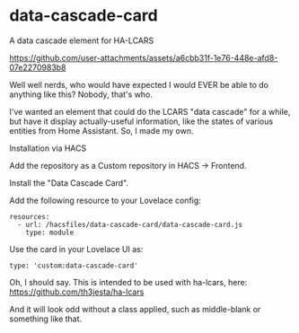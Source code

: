 # data-cascade-card
A data cascade element for HA-LCARS

https://github.com/user-attachments/assets/a6cbb31f-1e76-448e-afd8-07e2270983b8

Well well nerds, who would have expected I would EVER be able to do anything like this? Nobody, that's who.

I've wanted an element that could do the LCARS "data cascade" for a while, but have it display actually-useful information, like the states of various entities from Home Assistant. So, I made my own.

Installation via HACS

Add the repository as a Custom repository in HACS → Frontend.

Install the "Data Cascade Card".

Add the following resource to your Lovelace config:

```
resources:
  - url: /hacsfiles/data-cascade-card/data-cascade-card.js
    type: module
```
Use the card in your Lovelace UI as:

```
type: 'custom:data-cascade-card'
```
Oh, I should say. This is intended to be used with ha-lcars, here: https://github.com/th3jesta/ha-lcars

And it will look odd without a class applied, such as middle-blank or something like that.
